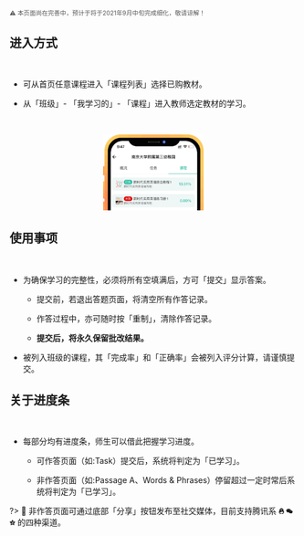 <p style="font-size:8pt;color:#595959;">⚠️ 本页面尚在完善中，预计于将于2021年9月中旬完成细化，敬请谅解！</p>

## 进入方式
</br>

- 可从首页任意课程进入「课程列表」选择已购教材。

- 从「班级」- 「我学习的」- 「课程」进入教师选定教材的学习。
</br>
<p align="center">
<img src="_pic/03.png" width="35%" alt="池馆Ver.2.3.1">
</p>

## 使用事项
</br>

- 为确保学习的完整性，必须将所有空填满后，方可「提交」显示答案。

    - 提交前，若退出答题页面，将清空所有作答记录。

    - 作答过程中，亦可随时按「重制」，清除作答记录。
    
    -  **提交后，将永久保留批改结果。**
	
- 被列入班级的课程，其「完成率」和「正确率」会被列入评分计算，请谨慎提交。


## 关于进度条
</br>

- 每部分均有进度条，师生可以借此把握学习进度。
    
    - 可作答页面（如:Task）提交后，系统将判定为「已学习」。

    - 非作答页面（如:Passage A、Words & Phrases）停留超过一定时常后系统将判定为「已学习」。

?> 🔗 非作答页面可通过底部「分享」按钮发布至社交媒体，目前支持腾讯系 <img src="_pic/qq.svg" alt="qq" width="2%"> <img src="_pic/wechat.svg" alt="wechat" width="2%"> <img src="_pic/qzone.svg" alt="qzone" width="2%" title="qzone"> 的四种渠道。